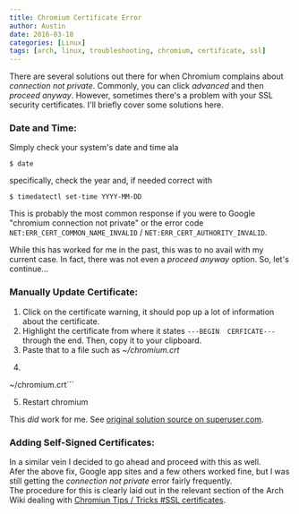 ```yaml
---
title: Chromium Certificate Error
author: Austin
date: 2016-03-18
categories: [Linux]
tags: [arch, linux, troubleshooting, chromium, certificate, ssl]
---
```


There are several solutions out there for when Chromium complains about 
*connection not private*.  Commonly, you can click *advanced* and then 
*proceed anyway*.  However, sometimes there's a problem with your SSL 
security certificates.  I'll briefly cover some solutions here.

### Date and Time:

Simply check your system's date and time ala 

```$ date```  

specifically, check the year and, if needed correct with

```$ timedatectl set-time YYYY-MM-DD```

This is probably the most common response if you were to Google "chromium 
connection not private" or the error code 
```NET:ERR_CERT_COMMON_NAME_INVALID``` / 
```NET:ERR_CERT_AUTHORITY_INVALID```.

While this has worked for me in the past, this was to no avail with my 
current case.  In fact, there was not even a *proceed anyway* option.  So, 
let's continue...

### Manually Update Certificate:

1. Click on the certificate warning, it should pop up a lot of information 
about the certificate.
2. Highlight the certificate from where it states ```---BEGIN 
CERFICATE---``` through the end.  Then, copy it to your clipboard.
3. Paste that to a file such as *~/chromium.crt*
4. ```$ certutil -d sql:$HOME/.pki/nssdb -A -t P -n chromium_cert -i 
~/chromium.crt```

5. Restart chromium

This *did* work for me.  See [original solution source on 
superuser.com](http://superuser.com/questions/104146/add-permanent-ssl-certificate-exception-in-chrome-linux).

### Adding Self-Signed Certificates:

In a similar vein I decided to go ahead and proceed with this as well.  
Afer the above fix, Google app sites and a few others worked fine, but I 
was still getting the *connection not private* error fairly frequently.  
The procedure for this is clearly laid out in the relevant section of the 
Arch Wiki dealing with [Chromiun Tips / Tricks #SSL 
certificates](https://wiki.archlinux.org/index.php/Chromium/Tips_and_tricks#SSL_certificates).
